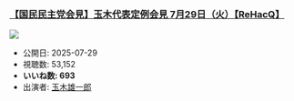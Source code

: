 ### [【国民民主党会見】玉木代表定例会見 7月29日（火）【ReHacQ】](https://www.youtube.com/watch?v=0dfgXQ16G8w)
[![](https://img.youtube.com/vi/0dfgXQ16G8w/sddefault.jpg)](https://www.youtube.com/watch?v=0dfgXQ16G8w)
-   公開日: 2025-07-29
-   視聴数: 53,152
-   **いいね数: 693**
-   出演者: [玉木雄一郎](/rehacq_fan/people/玉木雄一郎 "wikilink")
